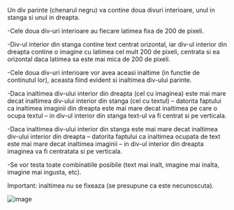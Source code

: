 Un div parinte (chenarul negru) va contine doua divuri interioare, unul in stanga si unul in dreapta.

-Cele doua div-uri interioare au fiecare latimea fixa de 200 de pixeli.

-Div-ul interior din stanga contine text centrat orizontal, iar div-ul interior din dreapta contine o imagine cu latimea cel mult 200 de pixeli, centrata si ea orizontal daca latimea sa este mai mica de 200 de pixeli.

-Cele doua div-uri interioare vor avea aceasi inaltime (in functie de continutul lor), aceasta fiind evident si inaltimea div-ului parinte.

-Daca inaltimea div-ului interior din dreapta (cel cu imaginea) este mai mare decat inaltimea div-ului interior din stanga (cel cu textul) – datorita faptului ca inaltimea imaginii din dreapta este mai mare decat inaltimea pe care o ocupa textul – in div-ul interior din stanga text-ul va fi centrat si pe verticala. 

-Daca inaltimea div-ului interior din stanga este mai mare decat inaltimea div-ului interior din dreapta – datorita faptului ca inaltimea ocupata de text este mai mare decat inaltimea imaginii – in div-ul interior din dreapta imaginea va fi centratata si pe verticala.

-Se vor testa toate combinatiile posibile (text mai inalt, imagine mai inalta, imagine mai ingusta, etc). 

Important: inaltimea nu se fixeaza (se presupune ca este necunoscuta).

![image](https://github.com/cristianamihu/UBB_Computer-Science/assets/128689630/91cda4cc-1bdb-4ff3-9c0d-670a6a4b6b11)
